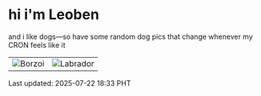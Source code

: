 # hi i'm Leoben

and i like dogs—so have some random dog pics that change whenever my CRON feels like it

|  |  |
|--------|----------|
| ![Borzoi](https://random-dog-vercel.vercel.app/api/random-borzoi?v=1753180401) | ![Labrador](https://random-dog-vercel.vercel.app/api/random-labrador?v=1753180401) |

Last updated: 2025-07-22 18:33 PHT

